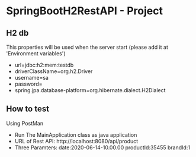 # SpringBootH2RestAPI - Project

## H2 db
This properties will be used when the server start (please add it at 'Environment variables')

* url=jdbc:h2:mem:testdb
* driverClassName=org.h2.Driver
* username=sa
* password=
* spring.jpa.database-platform=org.hibernate.dialect.H2Dialect

## How to test
Using PostMan

* Run The MainApplication class as java application 
* URL of Rest API: http://localhost:8080/api/product
* Three Paramters: 
   date:2020-06-14-10.00.00
   productId:35455
   brandId:1
 


